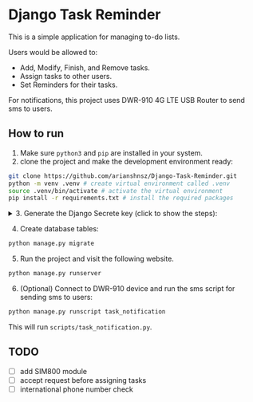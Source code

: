 # Django Task Reminder

This is a simple application for managing to-do lists.

Users would be allowed to:
   - Add, Modify, Finish, and Remove tasks.
   - Assign tasks to other users.
   - Set Reminders for their tasks.
   
For notifications, this project uses DWR-910 4G LTE USB Router to send sms to users.

## How to run

1. Make sure `python3` and `pip` are installed in your system.
2. clone the project and make the development environment ready:

```bash
git clone https://github.com/arianshnsz/Django-Task-Reminder.git
python -m venv .venv # create virtual environment called .venv
source .venv/bin/activate # activate the virtual environment
pip install -r requirements.txt # install the required packages
```
<details>

<summary> 
3. Generate the Django Secrete key (click to show the steps): 
</summary>

   * Access the Python Interactive Shell:
   
   ```bash
   django-admin shell
   ```
   
   * Import the `get_random_secret_key()` function from `django.core.management.utils`:
   
   ```bash
   from django.core.management.utils import get_random_secret_key
   ```
   
   * Generate the Secrete key using `get_random_secret_key()` function:
   
   ```bash
   get_random_secret_key()
   ```
   
   * In the existing directory, create a file name `.env` and paste the following line inside it:
   
   ```
   SECRET_KEY = "... paste your generated secret key ..."
   ```
</details>

4. Create database tables:
```bash
python manage.py migrate
```
5. Run the project and visit the following website.
```bash
python manage.py runserver
```

6. (Optional) Connect to DWR-910 device and run the sms script for sending sms to users:

```bash
python manage.py runscript task_notification
```
   This will run `scripts/task_notification.py`.
   
## TODO

- [ ] add SIM800 module
- [ ] accept request before assigning tasks
- [ ] international phone number check
